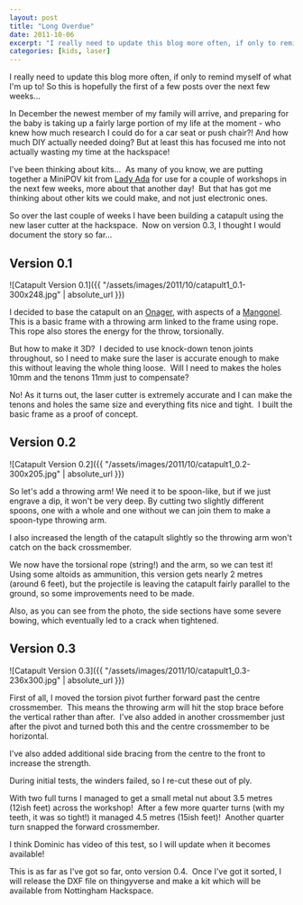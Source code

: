 ```yaml
---
layout: post
title: "Long Overdue"
date: 2011-10-06
excerpt: "I really need to update this blog more often, if only to remind myself of what I'm up to!"
categories: [kids, laser]
---
```

I really need to update this blog more often, if only to remind myself of what I'm up to! So this is hopefully the first of a few posts over the next few weeks...

In December the newest member of my family will arrive, and preparing for the baby is taking up a fairly large portion of my life at the moment - who knew how much research I could do for a car seat or push chair?! And how much DIY actually needed doing? But at least this has focused me into not actually wasting my time at the hackspace!

I've been thinking about kits...  As many of you know, we are putting together a MiniPOV kit from [Lady Ada](http://www.ladyada.net/make/minipov3/) for use for a couple of workshops in the next few weeks, more about that another day!  But that has got me thinking about other kits we could make, and not just electronic ones.

So over the last couple of weeks I have been building a catapult using the new laser cutter at the hackspace.  Now on version 0.3, I thought I would document the story so far...

## Version 0.1

<div class='float-right ml-2' markdown="1">
![Catapult Version 0.1]({{ "/assets/images/2011/10/catapult1_0.1-300x248.jpg" | absolute_url }})
</div>

I decided to base the catapult on an [Onager](http://en.wikipedia.org/wiki/Onager_%28siege_weapon%29), with aspects of a [Mangonel](http://en.wikipedia.org/wiki/Mangonel). This is a basic frame with a throwing arm linked to the frame using rope.  This rope also stores the energy for the throw, torsionally.

But how to make it 3D?  I decided to use knock-down tenon joints throughout, so I need to make sure the laser is accurate enough to make this without leaving the whole thing loose.  Will I need to makes the holes 10mm and the tenons 11mm just to compensate?

No! As it turns out, the laser cutter is extremely accurate and I can make the tenons and holes the same size and everything fits nice and tight.  I built the basic frame as a proof of concept.

## Version 0.2

<div class='float-right ml-2' markdown="1">
![Catapult Version 0.2]({{ "/assets/images/2011/10/catapult1_0.2-300x205.jpg" | absolute_url }})
</div>

So let's add a throwing arm! We need it to be spoon-like, but if we just engrave a dip, it won't be very deep. By cutting two slightly different spoons, one with a whole and one without we can join them to make a spoon-type throwing arm.

I also increased the length of the catapult slightly so the throwing arm won't catch on the back crossmember.

We now have the torsional rope (string!) and the arm, so we can test it!  Using some altoids as ammunition, this version gets nearly 2 metres (around 6 feet), but the projectile is leaving the catapult fairly parallel to the ground, so some improvements need to be made.

Also, as you can see from the photo, the side sections have some severe bowing, which eventually led to a crack when tightened.

## Version 0.3

<div class='float-right ml-2' markdown="1">
![Catapult Version 0.3]({{ "/assets/images/2011/10/catapult1_0.3-236x300.jpg" | absolute_url }})
</div>

First of all, I moved the torsion pivot further forward past the centre crossmember.  This means the throwing arm will hit the stop brace before the vertical rather than after.  I've also added in another crossmember just after the pivot and turned both this and the centre crossmember to be horizontal.

I've also added additional side bracing from the centre to the front to increase the strength.

During initial tests, the winders failed, so I re-cut these out of ply.

With two full turns I managed to get a small metal nut about 3.5 metres (12ish feet) across the workshop!  After a few more quarter turns (with my teeth, it was so tight!) it managed 4.5 metres (15ish feet)!  Another quarter turn snapped the forward crossmember.

I think Dominic has video of this test, so I will update when it becomes available!

This is as far as I've got so far, onto version 0.4.  Once I've got it sorted, I will release the DXF file on thingyverse and make a kit which will be available from Nottingham Hackspace.